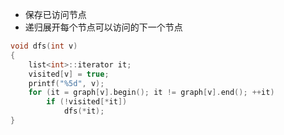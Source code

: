 - 保存已访问节点
- 递归展开每个节点可以访问的下一个节点
```c++
void dfs(int v)
{
    list<int>::iterator it;
    visited[v] = true;
    printf("%5d", v);
    for (it = graph[v].begin(); it != graph[v].end(); ++it)
        if (!visited[*it])
            dfs(*it);
}
```
